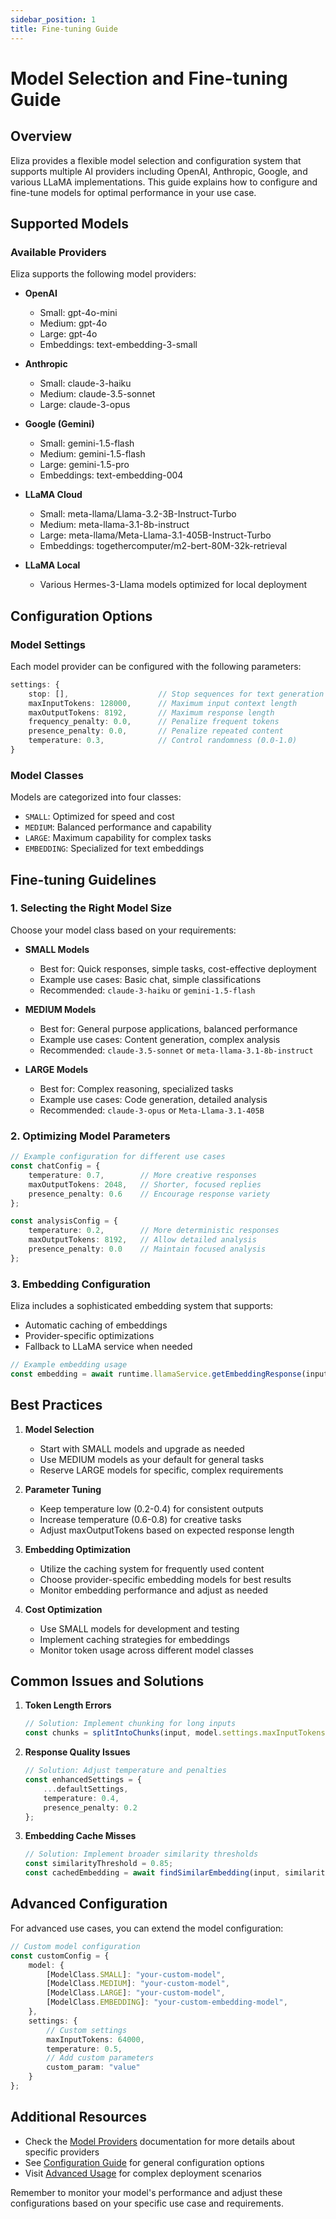 ```yaml
---
sidebar_position: 1
title: Fine-tuning Guide
---
```


# Model Selection and Fine-tuning Guide

## Overview

Eliza provides a flexible model selection and configuration system that supports multiple AI providers including OpenAI, Anthropic, Google, and various LLaMA implementations. This guide explains how to configure and fine-tune models for optimal performance in your use case.

## Supported Models

### Available Providers

Eliza supports the following model providers:

- **OpenAI**
  - Small: gpt-4o-mini
  - Medium: gpt-4o
  - Large: gpt-4o
  - Embeddings: text-embedding-3-small

- **Anthropic**
  - Small: claude-3-haiku
  - Medium: claude-3.5-sonnet
  - Large: claude-3-opus

- **Google (Gemini)**
  - Small: gemini-1.5-flash
  - Medium: gemini-1.5-flash
  - Large: gemini-1.5-pro
  - Embeddings: text-embedding-004

- **LLaMA Cloud**
  - Small: meta-llama/Llama-3.2-3B-Instruct-Turbo
  - Medium: meta-llama-3.1-8b-instruct
  - Large: meta-llama/Meta-Llama-3.1-405B-Instruct-Turbo
  - Embeddings: togethercomputer/m2-bert-80M-32k-retrieval

- **LLaMA Local**
  - Various Hermes-3-Llama models optimized for local deployment

## Configuration Options

### Model Settings

Each model provider can be configured with the following parameters:

```typescript
settings: {
    stop: [],                    // Stop sequences for text generation
    maxInputTokens: 128000,      // Maximum input context length
    maxOutputTokens: 8192,       // Maximum response length
    frequency_penalty: 0.0,      // Penalize frequent tokens
    presence_penalty: 0.0,       // Penalize repeated content
    temperature: 0.3,            // Control randomness (0.0-1.0)
}
```

### Model Classes

Models are categorized into four classes:
- `SMALL`: Optimized for speed and cost
- `MEDIUM`: Balanced performance and capability
- `LARGE`: Maximum capability for complex tasks
- `EMBEDDING`: Specialized for text embeddings

## Fine-tuning Guidelines

### 1. Selecting the Right Model Size

Choose your model class based on your requirements:

- **SMALL Models**
  - Best for: Quick responses, simple tasks, cost-effective deployment
  - Example use cases: Basic chat, simple classifications
  - Recommended: `claude-3-haiku` or `gemini-1.5-flash`

- **MEDIUM Models**
  - Best for: General purpose applications, balanced performance
  - Example use cases: Content generation, complex analysis
  - Recommended: `claude-3.5-sonnet` or `meta-llama-3.1-8b-instruct`

- **LARGE Models**
  - Best for: Complex reasoning, specialized tasks
  - Example use cases: Code generation, detailed analysis
  - Recommended: `claude-3-opus` or `Meta-Llama-3.1-405B`

### 2. Optimizing Model Parameters

```typescript
// Example configuration for different use cases
const chatConfig = {
    temperature: 0.7,        // More creative responses
    maxOutputTokens: 2048,   // Shorter, focused replies
    presence_penalty: 0.6    // Encourage response variety
};

const analysisConfig = {
    temperature: 0.2,        // More deterministic responses
    maxOutputTokens: 8192,   // Allow detailed analysis
    presence_penalty: 0.0    // Maintain focused analysis
};
```

### 3. Embedding Configuration

Eliza includes a sophisticated embedding system that supports:
- Automatic caching of embeddings
- Provider-specific optimizations
- Fallback to LLaMA service when needed

```typescript
// Example embedding usage
const embedding = await runtime.llamaService.getEmbeddingResponse(input);
```

## Best Practices

1. **Model Selection**
   - Start with SMALL models and upgrade as needed
   - Use MEDIUM models as your default for general tasks
   - Reserve LARGE models for specific, complex requirements

2. **Parameter Tuning**
   - Keep temperature low (0.2-0.4) for consistent outputs
   - Increase temperature (0.6-0.8) for creative tasks
   - Adjust maxOutputTokens based on expected response length

3. **Embedding Optimization**
   - Utilize the caching system for frequently used content
   - Choose provider-specific embedding models for best results
   - Monitor embedding performance and adjust as needed

4. **Cost Optimization**
   - Use SMALL models for development and testing
   - Implement caching strategies for embeddings
   - Monitor token usage across different model classes

## Common Issues and Solutions

1. **Token Length Errors**
   ```typescript
   // Solution: Implement chunking for long inputs
   const chunks = splitIntoChunks(input, model.settings.maxInputTokens);
   ```

2. **Response Quality Issues**
   ```typescript
   // Solution: Adjust temperature and penalties
   const enhancedSettings = {
       ...defaultSettings,
       temperature: 0.4,
       presence_penalty: 0.2
   };
   ```

3. **Embedding Cache Misses**
   ```typescript
   // Solution: Implement broader similarity thresholds
   const similarityThreshold = 0.85;
   const cachedEmbedding = await findSimilarEmbedding(input, similarityThreshold);
   ```

## Advanced Configuration

For advanced use cases, you can extend the model configuration:

```typescript
// Custom model configuration
const customConfig = {
    model: {
        [ModelClass.SMALL]: "your-custom-model",
        [ModelClass.MEDIUM]: "your-custom-model",
        [ModelClass.LARGE]: "your-custom-model",
        [ModelClass.EMBEDDING]: "your-custom-embedding-model",
    },
    settings: {
        // Custom settings
        maxInputTokens: 64000,
        temperature: 0.5,
        // Add custom parameters
        custom_param: "value"
    }
};
```

## Additional Resources

- Check the [Model Providers](/docs/core/providers) documentation for more details about specific providers
- See [Configuration Guide](/docs/guides/configuration) for general configuration options
- Visit [Advanced Usage](/docs/guides/advanced) for complex deployment scenarios

Remember to monitor your model's performance and adjust these configurations based on your specific use case and requirements.
